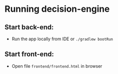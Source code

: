 # Running decision-engine
 
## Start back-end:

 - Run the app locally from IDE or `./gradlew bootRun`

## Start front-end:

 - Open file `frontend/frontend.html` in browser